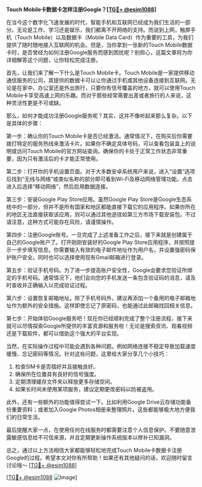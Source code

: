 **Touch Mobile卡数据卡怎样注册Google？[[TG💪+ @esim1088](https://t.me/s/esim1088)]**

在当今这个数字化飞速发展的时代，智能手机和互联网已经成为我们生活的一部分。无论是工作、学习还是娱乐，我们都离不开网络的支持。而说到上网，触屏手机（Touch Mobile）以及数据卡（Mobile Data Card）作为重要的工具，为我们提供了随时随地接入互联网的机会。但是，当你拿到一张新的Touch Mobile数据卡时，是否曾经为如何注册Google服务而感到困扰呢？别担心，这篇文章将为你详细解答这个问题，让你轻松完成注册。

首先，让我们来了解一下什么是Touch Mobile卡。Touch Mobile是一家提供移动通信服务的公司，其提供的数据卡可以让你通过手机或其他设备连接到互联网。无论是在家中、办公室还是外出旅行，只要你有信号覆盖的地方，就可以使用Touch Mobile卡享受高速上网的乐趣。而对于那些经常需要出差或者旅行的人来说，这种灵活性更是不可或缺。

那么，如何才能成功注册Google服务呢？其实，这并不像听起来那么复杂。以下是具体的步骤：

第一步：确认你的Touch Mobile卡是否已经激活。通常情况下，在购买后你需要拨打特定的服务热线来激活卡片。如果你不确定具体号码，可以查看包装盒上的说明或访问Touch Mobile的官方网站查询。确保你的卡处于正常工作状态非常重要，因为只有激活后的卡才能正常使用。

第二步：打开你的手机设置页面。对于大多数安卓系统用户来说，进入“设置”选项后找到“无线与网络”或类似名称的部分即可看到Wi-Fi及移动网络管理功能。点击进入后选择“移动网络”，然后启用数据连接。

第三步：安装Google Play Store应用。虽然Google Play Store是Google生态系统中的一部分，但并不是所有国家和地区都能直接下载它的应用程序。如果你所在的地区无法直接获取该应用，则可以通过其他途径如第三方市场下载安装包。不过请注意，这种方式可能存在风险，请谨慎操作。

第四步：注册Google账号。一旦完成了上述准备工作之后，接下来就是创建属于自己的Google账户了。打开刚刚安装好的Google Play Store应用程序，并按照提示一步步填写信息。你需要输入有效的电子邮件地址作为用户名，并设置强密码保护账户安全。同时也可以选择使用现有Gmail邮箱进行登录。

第五步：验证手机号码。为了进一步提高账户安全性，Google会要求您验证所绑定的手机号码。通常情况下，他们会向您的手机发送一条包含验证码的消息，请及时查收并正确输入以完成验证过程。

第六步：设置恢复邮箱地址。除了手机号码外，建议再添加一个备用的电子邮箱地址作为额外的安全措施。这样即使忘记了原密码，也能通过此邮箱找回相关信息。

第七步：开始体验Google服务吧！现在你已经顺利完成了整个注册流程，接下来就可以尽情探索Google所提供的丰富资源和服务啦！无论是搜索资讯、观看视频还是下载软件，都可以借助这个强大的平台实现。

当然，在实际操作过程中可能会遇到各种问题。例如网络连接不稳定导致加载速度缓慢、忘记密码等情况。针对这些问题，这里给大家分享几个小技巧：

1. 检查SIM卡是否插好并且接触良好。
2. 确保所在位置具有良好的信号强度。
3. 定期清理缓存文件夹以释放更多存储空间。
4. 如果长时间未使用某项服务，建议定期更改密码以防被盗用。

此外，还有一些额外的功能值得尝试一下。比如利用Google Drive云存储功能备份重要资料；或者加入Google Photos相册来整理照片。这些都能够极大地方便我们的日常生活。

最后提醒大家一点，在使用任何在线服务时都需要注意个人信息保护。不要随意泄露敏感信息给不可信来源，并且定期更新操作系统版本以修补已知漏洞。

总之，通过以上方法相信大家都能够轻松地完成Touch Mobile卡数据卡注册Google的过程。希望本文对你有所帮助！如果还有其他疑问的话，欢迎随时留言讨论哦～ [[TG💪+ @esim1088](https://t.me/s/esim1088)] 

[[TG💪+ @esim1088](https://t.me/s/esim1088) ![Image](https://i.postimg.cc/4NQfJmqS/Snipaste-2025-05-13-00-14-12.png)]